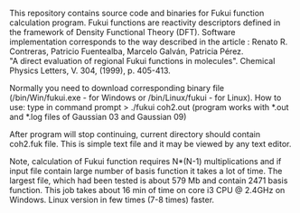 This repository contains source code and binaries for Fukui function calculation program. Fukui functions are reactivity descriptors defined in the framework of Density Functional Theory (DFT). Software implementation corresponds to the way described in the article :     Renato R. Contreras, Patricio Fuentealba, Marcelo Galván, Patricia Pérez.                                            
"A direct evaluation of regional Fukui functions in molecules". Chemical Physics Letters, V. 304, (1999), p. 405-413.

Normally you need to download corresponding binary file (/bin/Win/fukui.exe - for Windows or /bin/Linux/fukui - for Linux).
How to use:
type in command prompt > ./fukui coh2.out     (program works with *.out and *.log files of Gaussian 03 and Gaussian 09)

After program will stop continuing,  current directory should contain coh2.fuk file. This is simple text file and it may be viewed by any text editor.

Note, calculation of Fukui function requires N*(N-1) multiplications and if input file contain large number of basis function it takes a lot of time. The largest file, which had been tested is about 579 Mb and  contain 2471 basis function. This job takes about 16 min of time on core i3 CPU @ 2.4GHz on Windows. Linux version  in few times (7-8 times) faster.  
